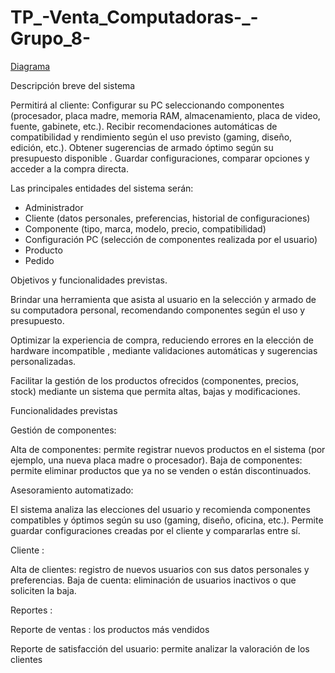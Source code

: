 # TP_-Venta_Computadoras-_-Grupo_8-
[Diagrama](https://lucid.app/lucidchart/31729690-3bec-41c9-a25a-7b269af0ed83/edit?viewport_loc=75%2C-2125%2C3451%2C1576%2C0_0&invitationId=inv_db0c5e98-ec98-45fd-b0b6-6764cef11b83)


Descripción breve del sistema
 
Permitirá al cliente:
Configurar su PC seleccionando componentes (procesador, placa madre, memoria RAM, almacenamiento, placa de video, fuente, gabinete, etc.).
Recibir recomendaciones automáticas de compatibilidad y rendimiento según el uso previsto (gaming, diseño, edición, etc.).
Obtener sugerencias de armado óptimo según su presupuesto disponible .
Guardar configuraciones, comparar opciones y acceder a la compra directa.

Las principales entidades del sistema serán:

* Administrador
* Cliente (datos personales, preferencias, historial de configuraciones)
* Componente (tipo, marca, modelo, precio, compatibilidad)
* Configuración PC (selección de componentes realizada por el usuario)
* Producto
* Pedido

Objetivos y funcionalidades previstas.

Brindar una herramienta que asista al usuario en la selección y armado de su computadora personal, recomendando componentes  según el uso y presupuesto.

Optimizar la experiencia de compra, reduciendo errores en la elección de hardware incompatible , mediante validaciones automáticas y sugerencias personalizadas.

Facilitar la gestión de los productos ofrecidos (componentes, precios, stock) mediante un sistema que permita altas, bajas y modificaciones.

Funcionalidades previstas 

Gestión de componentes:

Alta de componentes: permite registrar nuevos productos en el sistema (por ejemplo, una nueva placa madre o procesador).
Baja de componentes: permite eliminar productos que ya no se venden o están discontinuados.

Asesoramiento automatizado:

El sistema analiza las elecciones del usuario y recomienda componentes compatibles y óptimos según su uso (gaming, diseño, oficina, etc.).
Permite guardar configuraciones creadas por el cliente y compararlas entre sí.

Cliente :

Alta de clientes: registro de nuevos usuarios con sus datos personales y preferencias.
Baja de cuenta: eliminación de usuarios inactivos o que soliciten la baja.

Reportes :

Reporte de ventas : los productos más vendidos 

Reporte de satisfacción del usuario: permite analizar la valoración de los clientes 


